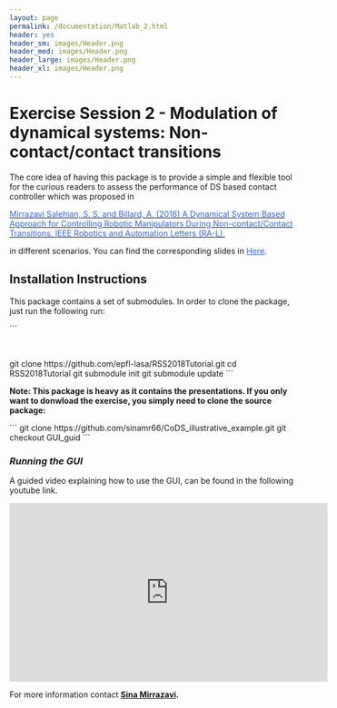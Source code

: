 ```yaml
---
layout: page
permalink: /documentation/Matlab_2.html
header: yes
header_sm: images/Header.png
header_med: images/Header.png
header_large: images/Header.png
header_xl: images/Header.png
--- 
```

<h1>Exercise Session 2 - Modulation of dynamical systems: Non-contact/contact transitions</h1>
<p>The core idea of having this package is to provide a simple and flexible tool for the curious readers to assess the performance of DS based contact controller which was proposed in</p>
<p><a href="https://infoscience.epfl.ch/record/255068/files/RAL.pdf" rel="nofollow"><span style="color: #3366ff;">Mirrazavi Salehian, S. S. and Billard, A. (2018) A Dynamical System Based Approach for Controlling Robotic Manipulators During Non-contact/Contact Transitions. IEEE Robotics and Automation Letters (RA-L).</span></a></p>
<p>in different scenarios. You can find the corresponding slides in <span style="color: #3366ff;"><a style="color: #3366ff;" href="https://epfl-lasa.github.io/TutorialRSS2018.io/documentation/Modulation_tran.html" rel="nofollow">Here</a></span>.</p>
<h2>Installation Instructions</h2>
<p>This package contains a set of submodules. In order to clone the package, just run the following run:</p>
```
<p>&nbsp;</p>
git clone https://github.com/epfl-lasa/RSS2018Tutorial.git
cd RSS2018Tutorial
git submodule init
git submodule update
```
<p><strong>Note: This package is heavy as it contains the presentations. If you only want to donwload the exercise, you simply need to clone the source package:</strong></p>
```
git clone https://github.com/sinamr66/CoDS_illustrative_example.git
git checkout GUI_guid
```
<h3><em>Running the GUI</em></h3>
<p>A guided video explaining how to use the GUI, can be found in the following youtube link.</p>

<iframe width="560" height="315" src="https://www.youtube.com/embed/eAcXKDPbpZg" frameborder="0" allow="autoplay; encrypted-media" allowfullscreen></iframe>

<p>For more information contact <strong><a href="http://lasa.epfl.ch/people/member.php?SCIPER=233855"> Sina Mirrazavi</a>.</strong></p>
